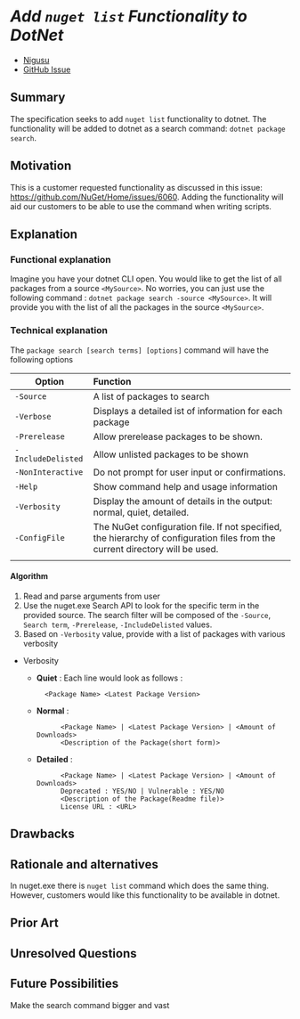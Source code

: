 # ***Add `nuget list` Functionality to DotNet***
<!-- Replace `Title` with an appropriate title for your design -->

- [Nigusu](https://github.com/Nigusu-Allehu) <!-- GitHub username link -->
- [GitHub Issue](https://github.com/NuGet/Home/issues/6060) <!-- GitHub Issue link -->

## Summary

<!-- One-paragraph description of the proposal. -->
The specification seeks to add `nuget list` functionality to dotnet. The functionality will be added to dotnet as a search command: `dotnet package search`.  
## Motivation 

<!-- Why are we doing this? What pain points does this solve? What is the expected outcome? -->
This is a customer requested functionality as discussed in this issue: https://github.com/NuGet/Home/issues/6060. Adding the functionality will aid our customers to be able to use the command when writing scripts.
## Explanation

### Functional explanation

<!-- Explain the proposal as if it were already implemented and you're teaching it to another person. -->
<!-- Introduce new concepts, functional designs with real life examples, and low-fidelity mockups or  pseudocode to show how this proposal would look. -->
Imagine you have your dotnet CLI open. You would like to get the list of all packages from a source `<MySource>`. No worries, you can just use the following command : `dotnet package search -source <MySource>`. It will provide you with the list of all the packages in the source `<MySource>`.
### Technical explanation

<!-- Explain the proposal in sufficient detail with implementation details, interaction models, and clarification of corner cases. -->
The `package search [search terms] [options]` command will have the following options 

| Option | Function |
|---------|:----------|
| `-Source` | A list of packages to search |
| `-Verbose` | Displays a detailed ist of information for each package |
| `-Prerelease` | Allow prerelease packages to be shown. |
| `-IncludeDelisted` | Allow unlisted packages to be shown |
| `-NonInteractive` | Do not prompt for user input or confirmations.|
| `-Help` | Show command help and usage information |
| `-Verbosity` | Display the amount of details in the output: normal, quiet, detailed. |
| `-ConfigFile` | The NuGet configuration file. If not specified, the hierarchy of configuration files from the current directory will be used. |
|||
#### **Algorithm**
1. Read and parse arguments from user
2. Use the nuget.exe Search API to look for the specific term in the provided source. The search filter will be composed of the `-Source`, `Search term`, `-Prerelease`, `-IncludeDelisted` values.
3. Based on `-Verbosity` value, provide with a list of packages with various verbosity
* Verbosity
    - **Quiet** : Each line would look as follows : 
    
            <Package Name> <Latest Package Version>
    - **Normal** :

                <Package Name> | <Latest Package Version> | <Amount of Downloads>
                <Description of the Package(short form)>
    - **Detailed** :

                <Package Name> | <Latest Package Version> | <Amount of Downloads>
                Deprecated : YES/NO | Vulnerable : YES/NO
                <Description of the Package(Readme file)>
                License URL : <URL>


## Drawbacks

<!-- Why should we not do this? -->

## Rationale and alternatives

<!-- Why is this the best design compared to other designs? -->
<!-- What other designs have been considered and why weren't they chosen? -->
<!-- What is the impact of not doing this? -->
In nuget.exe there is `nuget list` command which does the same thing. However, customers would like this functionality to be available in dotnet.

## Prior Art

<!-- What prior art, both good and bad are related to this proposal? -->
<!-- Do other features exist in other ecosystems and what experience have their community had? -->
<!-- What lessons from other communities can we learn from? -->
<!-- Are there any resources that are relevant to this proposal? -->

## Unresolved Questions

<!-- What parts of the proposal do you expect to resolve before this gets accepted? -->
<!-- What parts of the proposal need to be resolved before the proposal is stabilized? -->
<!-- What related issues would you consider out of scope for this proposal but can be addressed in the future? -->

## Future Possibilities

<!-- What future possibilities can you think of that this proposal would help with? -->
Make the search command bigger and vast